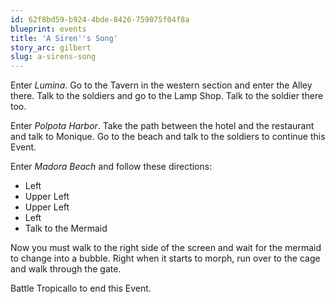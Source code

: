 ```yaml
---
id: 62f8bd59-b924-4bde-8426-759075f04f8a
blueprint: events
title: 'A Siren''s Song'
story_arc: gilbert
slug: a-sirens-song
---
```

Enter *Lumina*. Go to the Tavern in the western section and enter the Alley there. Talk to the soldiers and go to the Lamp Shop. Talk to the soldier there too.

Enter *Polpota Harbor*. Take the path between the hotel and the restaurant and talk to Monique. Go to the beach and talk to the soldiers to continue this Event.

Enter *Madora Beach* and follow these directions:

* Left
* Upper Left
* Upper Left
* Left
* Talk to the Mermaid

Now you must walk to the right side of the screen and wait for the mermaid to change into a bubble. Right when it starts to morph, run over to the cage and walk through the gate.

Battle Tropicallo to end this Event.